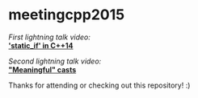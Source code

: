 # meetingcpp2015

*First lightning talk video:* </br>
[**'static_if' in C++14**](https://www.youtube.com/watch?v=hDwhfjBPKv8) 

*Second lightning talk video:* </br>
[**"Meaningful" casts**](https://www.youtube.com/watch?v=62c_Xm6Zh1k)

Thanks for attending or checking out this repository! :)
